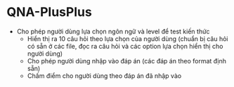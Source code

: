 # QNA-PlusPlus
  - Cho phép người dùng lựa chọn ngôn ngữ và level để test kiến thức
    - Hiển thị ra 10 câu hỏi theo lựa chọn của người dùng (chuẩn bị câu hỏi có sẵn ở các file, đọc ra câu hỏi và các option lựa chọn hiển thị     cho người dùng)
    - Cho phép người dùng nhập vào đáp án (các đáp án theo format định sẵn)
    - Chấm điểm cho người dùng theo đáp án đã nhập vào
